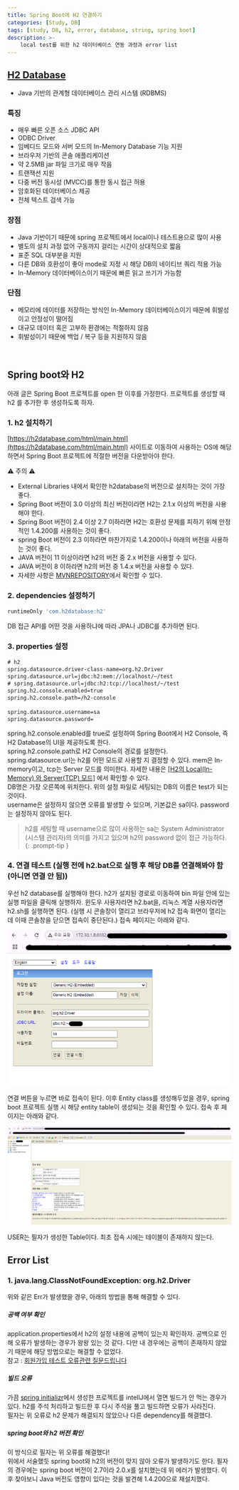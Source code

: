 ```yaml
---
title: Spring Boot에 H2 연결하기
categories: [Study, DB]
tags: [study, DB, h2, error, database, string, spring boot]
description: >-
    local test를 위한 h2 데이터베이스 연동 과정과 error list
---
```


## [H2 Database](https://h2database.com/html/main.html)

- Java 기반의 관계형 데이터베이스 관리 시스템 (RDBMS)

### 특징

- 매우 빠른 오픈 소스 JDBC API
- ODBC Driver
- 임베디드 모드와 서버 모드의 In-Memory Database 기능 지원
- 브라우저 기반의 콘솔 애플리케이션
- 약 2.5MB jar 파일 크기로 매우 작음
- 트랜잭션 지원
- 다중 버전 동시성 (MVCC)를 통한 동시 접근 허용
- 암호화된 데이터베이스 제공
- 전체 텍스트 검색 가능

### 장점

- Java 기반이기 때문에 spring 프로젝트에서 local이나 테스트용으로 많이 사용
- 별도의 설치 과정 없어 구동까지 걸리는 시간이 상대적으로 짧음
- 표준 SQL 대부분을 지원
- 다른 DB와 호환성이 좋아 mode로 지정 시 해당 DB의 네이티브 쿼리 적용 가능
- In-Memory 데이터베이스이기 때문에 빠른 읽고 쓰기가 가능함

### 단점

- 메모리에 데이터를 저장하는 방식인 In-Memory 데이터베이스이기 때문에 휘발성이고 안정성이 떨어짐
- 대규모 데이터 혹은 고부하 환경에는 적절하지 않음
- 휘발성이기 때문에 백업 / 복구 등을 지원하지 않음

<br/>

## Spring boot와 H2

아래 글은 Spring Boot 프로젝트를 open 한 이후를 가정한다. 프로젝트를 생성할 때 h2 를 추가한 후 생성하도록 하자.

### 1. h2 설치하기

[https://h2database.com/html/main.html](https://h2database.com/html/main.html) 사이트로 이동하여 사용하는 OS에 해당하면서 Spring Boot 프로젝트에 적절한 버전을 다운받아야 한다.
<br/>

⚠️ 주의 ⚠️
- External Libraries 내에서 확인한 h2database의 버전으로 설치하는 것이 가장 좋다.
- Spring Boot 버전이 3.0 이상의 최신 버전이라면 H2는 2.1.x 이상의 버전을 사용해야 한다.
- Spring Boot 버전이 2.4 이상 2.7 이하라면 H2는 호환성 문제를 피하기 위해 안정적인 1.4.200를 사용하는 것이 좋다.
- spring Boot 버전이 2.3 이하라면 마찬가지로 1.4.200이나 아래의 버전을 사용하는 것이 좋다.
- JAVA 버전이 11 이상이라면 h2의 버전 중 2.x 버전을 사용할 수 있다.
- JAVA 버전이 8 이하라면 h2의 버전 중 1.4.x 버전을 사용할 수 있다.
- 자세한 사항은 [MVNREPOSITORY](https://mvnrepository.com/artifact/com.h2database/h2)에서 확인할 수 있다. 

### 2. dependencies 설정하기

```build.gradle
runtimeOnly 'com.h2database:h2'
```

DB 접근 API를 어떤 것을 사용하냐에 따라 JPA나 JDBC를 추가하면 된다.

### 3. properties 설정

```application.properties
# h2
spring.datasource.driver-class-name=org.h2.Driver
spring.datasource.url=jdbc:h2:mem://localhost/~/test
# spring.datasource.url=jdbc:h2:tcp://localhost/~/test
spring.h2.console.enabled=true
spring.h2.console.path=/h2-console

spring.datasource.username=sa
spring.datasource.password=
```

spring.h2.console.enabled를 true로 설정하여 Spring Boot에서 H2 Console, 즉 H2 Database의 UI을 제공하도록 한다.
<br/>
spring.h2.console.path로 H2 Console의 경로를 설정한다.
<br/>
spring.datasource.url는 h2를 어떤 모드로 사용할 지 결정할 수 있다. mem은 In-memory이고, tcp는 Server 모드를 의미한다. 자세한 내용은 [[H2의 Local(In-Memory) 와 Server(TCP) 모드]](https://lob-dev.tistory.com/13) 에서 확인할 수 있다.<br/>
DB명은 가장 오른쪽에 위치한다. 위의 설정 파일로 세팅되는 DB의 이름은 test가 되는 것이다.
<br/>
username은 설정하지 않으면 오류를 발생할 수 있으며, 기본값은 sa이다. password는 설정하지 않아도 된다.
<br/>

> h2를 세팅할 때 username으로 많이 사용하는 sa는 System Administrator (시스템 관리자)의 의미를 가지고 있으며 h2의 password 없이 접근 가능하다.
{: .prompt-tip }

### 4. 연결 테스트 (실행 전에 h2.bat으로 실행 후 해당 DB를 연결해봐야 함 (아니면 연결 안 됨))

우선 h2 database를 실행해야 한다. h2가 설치된 경로로 이동하여 bin 파일 안에 있는 실행 파일을 클릭해 실행하자. 윈도우 사용자라면 h2.bat을, 리눅스 계열 사용자라면 h2.sh를 실행하면 된다. (실행 시 콘솔창이 열리고 브라우저에 h2 접속 화면이 열리는데 이때 콘솔창을 닫으면 접속이 중단된다.) 접속 페이지는 아래와 같다.

![접속 창](/assets/img/post_img/h2/console.png)

연결 버튼을 누르면 바로 접속이 된다. 이후 Entity class를 생성해두었을 경우, spring boot 프로젝트 실행 시 해당 entity table이 생성되는 것을 확인할 수 있다. 접속 후 페이지는 아래와 같다.

![접속 창](/assets/img/post_img/h2/end.png)

USER는 필자가 생성한 Table이다. 최초 접속 시에는 테이블이 존재하지 않는다.



## Error List

### 1. java.lang.ClassNotFoundException: org.h2.Driver

위와 같은 Err가 발생했을 경우, 아래의 방법을 통해 해결할 수 있다.

##### 공백 여부 확인

application.properties에서 h2의 설정 내용에 공백이 있는지 확인하자. 공백으로 인해 오류가 발생하는 경우가 왕왕 있는 것 같다. 다만 내 경우에는 공백이 존재하지 않았기 때문에 해당 방법으로는 해결할 수 없었다.
<br/>
참고 : [회원가입 테스트 오류관련 질문드립니다](https://www.inflearn.com/community/questions/97264/%ED%9A%8C%EC%9B%90%EA%B0%80%EC%9E%85-%ED%85%8C%EC%8A%A4%ED%8A%B8-%EC%98%A4%EB%A5%98%EA%B4%80%EB%A0%A8-%EC%A7%88%EB%AC%B8%EB%93%9C%EB%A6%BD%EB%8B%88%EB%8B%A4?srsltid=AfmBOoq21JLJqBep2qJC8OwwkMKNCZu_6b1SASGYznh3GhIPQc8QUVUo)

##### 빌드 오류

가끔 [spring initializr](https://start.spring.io/)에서 생성한 프로젝트를 intellJ에서 열면 빌드가 안 먹는 경우가 있다. h2를 주석 처리하고 빌드한 후 다시 주석을 풀고 빌드하면 오류가 사라진다.<br/>
필자는 위 오류로 h2 문제가 해결되지 않았으나 다른 dependency를 해결했다.

##### spring boot와 h2 버전 확인

이 방식으로 필자는 위 오류를 해결했다!<br/>
위에서 서술했듯 spring boot와 h2의 버전이 맞지 않아 오류가 발생하기도 한다. 필자의 경우에는 spring boot 버전이 2.7이라 2.0.x를 설치했는데 위 에러가 발생했다. 이후 찾아보니 Java 버전도 영향이 있다는 것을 발견해 1.4.200으로 재설치했다.
